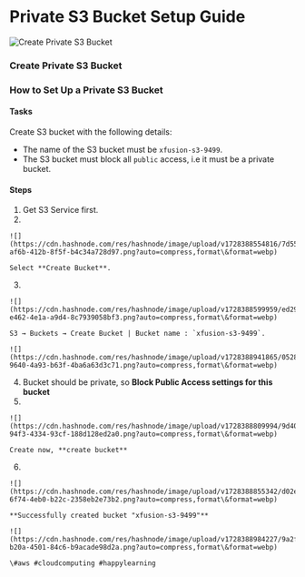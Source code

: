 # Private S3 Bucket Setup Guide

![Create Private S3 Bucket](https://cdn.hashnode.com/res/hashnode/image/upload/v1728376403894/16620d79-e46a-4766-9577-68d4d5cc9274.png?w=1600\&h=840\&fit=crop\&crop=entropy\&auto=compress,format\&format=webp)

### Create Private S3 Bucket

### How to Set Up a Private S3 Bucket

#### Tasks <a href="#heading-tasks" id="heading-tasks"></a>

Create S3 bucket with the following details:

* The name of the S3 bucket must be `xfusion-s3-9499`.
* The S3 bucket must block all `public` access, i.e it must be a private bucket.

#### Steps <a href="#heading-steps" id="heading-steps"></a>

1. Get S3 Service first.
2.

    ![](https://cdn.hashnode.com/res/hashnode/image/upload/v1728388554816/7d555c43-af6b-412b-8f5f-b4c34a728d97.png?auto=compress,format\&format=webp)

    Select **Create Bucket**.
3.

    ![](https://cdn.hashnode.com/res/hashnode/image/upload/v1728388599959/ed29bd93-e462-4e1a-a9d4-8c7939058bf3.png?auto=compress,format\&format=webp)

    S3 → Buckets → Create Bucket | Bucket name : `xfusion-s3-9499`.

    ![](https://cdn.hashnode.com/res/hashnode/image/upload/v1728388941865/052836da-9640-4a93-b63f-4ba6a63d3c71.png?auto=compress,format\&format=webp)
4. Bucket should be private, so **Block Public Access settings for this bucket**
5.

    ![](https://cdn.hashnode.com/res/hashnode/image/upload/v1728388809994/9d40f9fc-94f3-4334-93cf-188d128ed2a0.png?auto=compress,format\&format=webp)

    Create now, **create bucket**
6.

    ![](https://cdn.hashnode.com/res/hashnode/image/upload/v1728388855342/d02efd88-6f74-4eb0-b22c-2358eb2e73b2.png?auto=compress,format\&format=webp)

    **Successfully created bucket "xfusion-s3-9499"**

    ![](https://cdn.hashnode.com/res/hashnode/image/upload/v1728388984227/9a2ffaca-b20a-4501-84c6-b9acade98d2a.png?auto=compress,format\&format=webp)

    \#aws #cloudcomputing #happylearning
